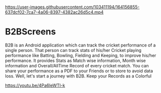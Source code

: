 

https://user-images.githubusercontent.com/103411194/164156855-637dcf02-7ca7-4a06-8397-4382ac26d5c4.mp4

# B2BScreens
B2B is an Android application which can track the cricket performance of a single person. That person can track stats of his/her Cricket playing performance like Batting, Bowling, Fielding and Keeping, to improve his/her performance. It provides Stats as Match wise information, Month wise information and Overall/AllTime Record of every cricket match. You can share your performance as a PDF to your Friends or to store to avoid data loss. Well, let's start a journey with B2B. Keep your Records as a Colorful


https://youtu.be/4Pa6IeWTI-k
